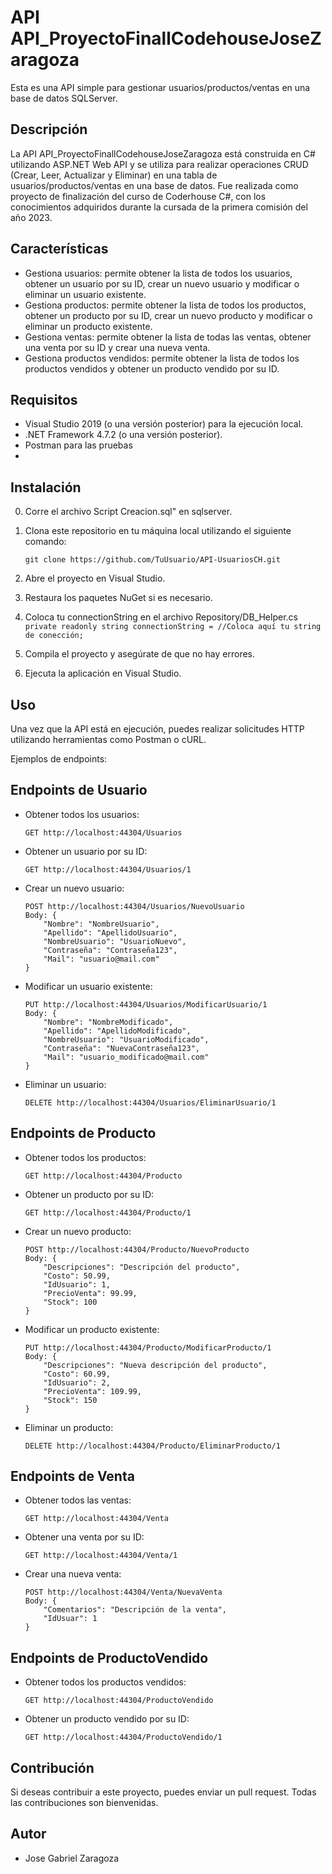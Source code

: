 # API API_ProyectoFinallCodehouseJoseZaragoza

Esta es una API simple para gestionar usuarios/productos/ventas en una base de datos SQLServer.

## Descripción

La API API_ProyectoFinallCodehouseJoseZaragoza está construida en C# utilizando ASP.NET Web API y se utiliza para realizar operaciones CRUD (Crear, Leer, Actualizar y Eliminar) en una tabla de usuarios/productos/ventas en una base de datos.
Fue realizada como proyecto de finalización del curso de Coderhouse C#, con los conocimientos adquiridos durante la cursada de la primera comisión del año 2023.

## Características
- Gestiona usuarios: permite obtener la lista de todos los usuarios, obtener un usuario por su ID, crear un nuevo usuario y modificar o eliminar un usuario existente.
- Gestiona productos: permite obtener la lista de todos los productos, obtener un producto por su ID, crear un nuevo producto y modificar o eliminar un producto existente.
- Gestiona ventas: permite obtener la lista de todas las ventas, obtener una venta por su ID y crear una nueva venta.
- Gestiona productos vendidos: permite obtener la lista de todos los productos vendidos y obtener un producto vendido por su ID.

## Requisitos
- Visual Studio 2019 (o una versión posterior) para la ejecución local.
- .NET Framework 4.7.2 (o una versión posterior).
- Postman para las pruebas
- 
## Instalación
0. Corre el archivo Script Creacion.sql" en sqlserver.
1. Clona este repositorio en tu máquina local utilizando el siguiente comando:

   ```
   git clone https://github.com/TuUsuario/API-UsuariosCH.git
   ```

2. Abre el proyecto en Visual Studio.

3. Restaura los paquetes NuGet si es necesario.
4. Coloca tu connectionString en el archivo Repository/DB_Helper.cs ```private readonly string connectionString = //Coloca aquí tu string de conección;```
4. Compila el proyecto y asegúrate de que no hay errores.

5. Ejecuta la aplicación en Visual Studio.

## Uso

Una vez que la API está en ejecución, puedes realizar solicitudes HTTP utilizando herramientas como Postman o cURL.

Ejemplos de endpoints:

## Endpoints de Usuario

- Obtener todos los usuarios:
  ```
  GET http://localhost:44304/Usuarios
  ```

- Obtener un usuario por su ID:
  ```
  GET http://localhost:44304/Usuarios/1
  ```

- Crear un nuevo usuario:
  ```
  POST http://localhost:44304/Usuarios/NuevoUsuario
  Body: {
      "Nombre": "NombreUsuario",
      "Apellido": "ApellidoUsuario",
      "NombreUsuario": "UsuarioNuevo",
      "Contraseña": "Contraseña123",
      "Mail": "usuario@mail.com"
  }
  ```

- Modificar un usuario existente:
  ```
  PUT http://localhost:44304/Usuarios/ModificarUsuario/1
  Body: {
      "Nombre": "NombreModificado",
      "Apellido": "ApellidoModificado",
      "NombreUsuario": "UsuarioModificado",
      "Contraseña": "NuevaContraseña123",
      "Mail": "usuario_modificado@mail.com"
  }
  ```

- Eliminar un usuario:
  ```
  DELETE http://localhost:44304/Usuarios/EliminarUsuario/1
  ```

## Endpoints de Producto

- Obtener todos los productos:
  ```
  GET http://localhost:44304/Producto
  ```

- Obtener un producto por su ID:
  ```
  GET http://localhost:44304/Producto/1
  ```

- Crear un nuevo producto:
  ```
  POST http://localhost:44304/Producto/NuevoProducto
  Body: {
      "Descripciones": "Descripción del producto",
      "Costo": 50.99,
      "IdUsuario": 1,
      "PrecioVenta": 99.99,
      "Stock": 100
  }
  ```

- Modificar un producto existente:
  ```
  PUT http://localhost:44304/Producto/ModificarProducto/1
  Body: {
      "Descripciones": "Nueva descripción del producto",
      "Costo": 60.99,
      "IdUsuario": 2,
      "PrecioVenta": 109.99,
      "Stock": 150
  }
  ```

- Eliminar un producto:
  ```
  DELETE http://localhost:44304/Producto/EliminarProducto/1
  ```

## Endpoints de Venta

- Obtener todos las ventas:
  ```
  GET http://localhost:44304/Venta
  ```

- Obtener una venta por su ID:
  ```
  GET http://localhost:44304/Venta/1
  ```

- Crear una nueva venta:
  ```
  POST http://localhost:44304/Venta/NuevaVenta
  Body: {
      "Comentarios": "Descripción de la venta",
      "IdUsuar": 1
  }
  ```

## Endpoints de ProductoVendido

- Obtener todos los productos vendidos:
  ```
  GET http://localhost:44304/ProductoVendido
  ```

- Obtener un producto vendido por su ID:
  ```
  GET http://localhost:44304/ProductoVendido/1
  ```

## Contribución

Si deseas contribuir a este proyecto, puedes enviar un pull request. Todas las contribuciones son bienvenidas.

## Autor

- Jose Gabriel Zaragoza
